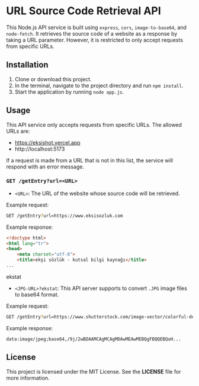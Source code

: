 # URL Source Code Retrieval API
This Node.js API service is built using `express`, `cors`, `image-to-base64`, and `node-fetch`. It retrieves the source code of a website as a response by taking a URL parameter. However, it is restricted to only accept requests from specific URLs.

## Installation
1. Clone or download this project.
2. In the terminal, navigate to the project directory and run `npm install`.
3. Start the application by running `node app.js`.

## Usage
This API service only accepts requests from specific URLs. The allowed URLs are:
- https://eksishot.vercel.app
- http://localhost:5173

If a request is made from a URL that is not in this list, the service will respond with an error message.

### `GET /getEntry?url=<URL>`

- `<URL>`: The URL of the website whose source code will be retrieved.

Example request:
```bash
GET /getEntry?url=https://www.eksisozluk.com
```

Example response:
```html
<!doctype html>
<html lang="tr">
<head>
    <meta charset="utf-8">
    <title>ekşi sözlük - kutsal bilgi kaynağı</title>
...
```

ekstat
- `<JPG-URL>?ekstat`: This API server supports to convert `.JPG` image files to base64 format.

Example request:
```bash
GET /getEntry?url=https://www.shutterstock.com/image-vector/colorful-design-icon-jpg-file-260nw-2010625445.jpg?ekstat
```

Example response:
```
data:image/jpeg;base64,/9j/2wBDAAMCAgMCAgMDAwMEAwMEBQgFBQQEBQoH...
```

## License
This project is licensed under the MIT License. See the **LICENSE** file for more information.